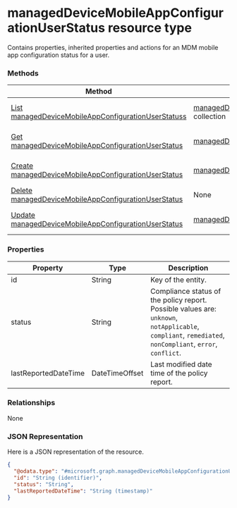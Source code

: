 ﻿# managedDeviceMobileAppConfigurationUserStatus resource type

Contains properties, inherited properties and actions for an MDM mobile app configuration status for a user.
### Methods
|Method|Return Type|Description|
|---|---|---|
|[List managedDeviceMobileAppConfigurationUserStatuss](../api/intune_apps_managedDeviceMobileAppConfigurationUserStatus_list.md)|[managedDeviceMobileAppConfigurationUserStatus](../resources/intune_apps_managedDeviceMobileAppConfigurationUserStatus.md) collection|List properties and relationships of the [managedDeviceMobileAppConfigurationUserStatus](../resources/intune_apps_managedDeviceMobileAppConfigurationUserStatus.md) objects.|
|[Get managedDeviceMobileAppConfigurationUserStatus](../api/intune_apps_managedDeviceMobileAppConfigurationUserStatus_get.md)|[managedDeviceMobileAppConfigurationUserStatus](../resources/intune_apps_managedDeviceMobileAppConfigurationUserStatus.md)|Read properties and relationships of the [managedDeviceMobileAppConfigurationUserStatus](../resources/intune_apps_managedDeviceMobileAppConfigurationUserStatus.md) object.|
|[Create managedDeviceMobileAppConfigurationUserStatus](../api/intune_apps_managedDeviceMobileAppConfigurationUserStatus_create.md)|[managedDeviceMobileAppConfigurationUserStatus](../resources/intune_apps_managedDeviceMobileAppConfigurationUserStatus.md)|Create a new [managedDeviceMobileAppConfigurationUserStatus](../resources/intune_apps_managedDeviceMobileAppConfigurationUserStatus.md) object.|
|[Delete managedDeviceMobileAppConfigurationUserStatus](../api/intune_apps_managedDeviceMobileAppConfigurationUserStatus_delete.md)|None|Deletes a [managedDeviceMobileAppConfigurationUserStatus](../resources/intune_apps_managedDeviceMobileAppConfigurationUserStatus.md).|
|[Update managedDeviceMobileAppConfigurationUserStatus](../api/intune_apps_managedDeviceMobileAppConfigurationUserStatus_update.md)|[managedDeviceMobileAppConfigurationUserStatus](../resources/intune_apps_managedDeviceMobileAppConfigurationUserStatus.md)|Update the properties of a [managedDeviceMobileAppConfigurationUserStatus](../resources/intune_apps_managedDeviceMobileAppConfigurationUserStatus.md) object.|

### Properties
|Property|Type|Description|
|---|---|---|
|id|String|Key of the entity.|
|status|String|Compliance status of the policy report. Possible values are: `unknown`, `notApplicable`, `compliant`, `remediated`, `nonCompliant`, `error`, `conflict`.|
|lastReportedDateTime|DateTimeOffset|Last modified date time of the policy report.|

### Relationships
None
### JSON Representation
Here is a JSON representation of the resource.
<!-- {
  "blockType": "resource",
  "keyProperty": "id",
  "@odata.type": "microsoft.graph.managedDeviceMobileAppConfigurationUserStatus"
}
-->
```json
{
  "@odata.type": "#microsoft.graph.managedDeviceMobileAppConfigurationUserStatus",
  "id": "String (identifier)",
  "status": "String",
  "lastReportedDateTime": "String (timestamp)"
}
```


